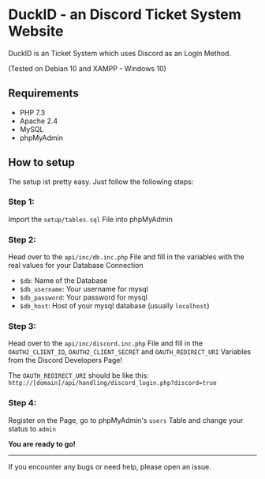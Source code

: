 # DuckID - an Discord Ticket System Website

DuckID is an Ticket System which uses Discord as an Login Method.

(Tested on Debian 10 and XAMPP - Windows 10)

## Requirements

- PHP 7.3
- Apache 2.4
- MySQL
- phpMyAdmin

## How to setup

The setup ist pretty easy. Just follow the following steps:

### Step 1:

Import the `setup/tables.sql` File into phpMyAdmin

### Step 2:

Head over to the `api/inc/db.inc.php` File and fill in the variables with the real values for your Database Connection

- `$db`: Name of the Database
- `$db_username`: Your username for mysql
- `$db_password`: Your password for mysql
- `$db_host`: Host of your mysql database (usually `localhost`)


### Step 3:

Head over to the `api/inc/discord.inc.php` File and fill in the `OAUTH2_CLIENT_ID`, `OAUTH2_CLIENT_SECRET` and `OAUTH_REDIRECT_URI` Variables from
the Discord Developers Page!

The `OAUTH_REDIRECT_URI` should be like this: `http://[domain]/api/handling/discord_login.php?discord=true`

### Step 4:

Register on the Page, go to phpMyAdmin's `users` Table and change your status to `admin`


**You are ready to go!**

----------------------------------------------------------------------

If you encounter any bugs or need help, please open an issue.
